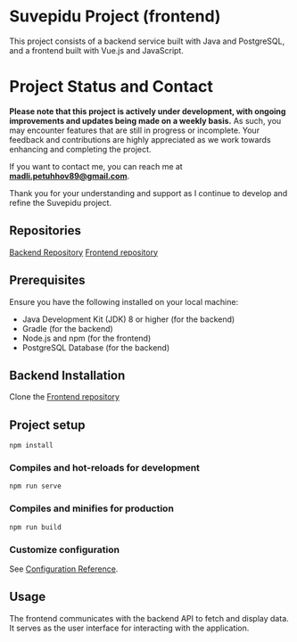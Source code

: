 # Suvepidu Project (frontend)
This project consists of a backend service built with Java and PostgreSQL, and a frontend built with Vue.js and JavaScript.

# Project Status and Contact
**Please note that this project is actively under development, with ongoing improvements and updates being made on a weekly basis.**
As such, you may encounter features that are still in progress or incomplete.
Your feedback and contributions are highly appreciated as we work towards enhancing and completing the project.

If you want to contact me, you can reach me at **madli.petuhhov89@gmail.com**.

Thank you for your understanding and support as I continue to develop and refine the Suvepidu project.

## Repositories
[Backend Repository](https://github.com/madlipetuhhov/suvepiduback-madli)
[Frontend repository](https://github.com/madlipetuhhov/suvepidufront-madli)

## Prerequisites
Ensure you have the following installed on your local machine:
- Java Development Kit (JDK) 8 or higher (for the backend)
- Gradle (for the backend)
- Node.js and npm (for the frontend)
- PostgreSQL Database (for the backend)

## Backend Installation
Clone the [Frontend repository](https://github.com/madlipetuhhov/suvepidufront-madli)

## Project setup
```
npm install
```

### Compiles and hot-reloads for development
```
npm run serve
```

### Compiles and minifies for production
```
npm run build
```

### Customize configuration
See [Configuration Reference](https://cli.vuejs.org/config/).

## Usage
The frontend communicates with the backend API to fetch and display data. It serves as the user interface for interacting with the application.



